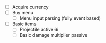 - [ ] Acquire currency
- [ ] Buy menu
	- [ ] Menu input parsing (fully event based)
- [ ] Basic items
	- [ ] Projectile active 6i
	- [ ] Basic damage multiplier passive